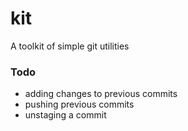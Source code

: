# kit
A toolkit of simple git utilities

### Todo
- adding changes to previous commits
- pushing previous commits
- unstaging a commit
